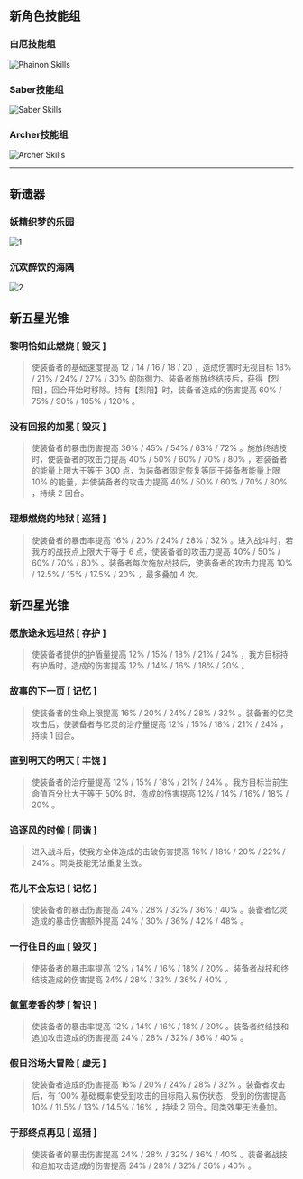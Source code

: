 ## 新角色技能组
### 白厄技能组
![Phainon Skills](https://static1.keepcdn.com/user-avatar/2025/05/22/11/67dec4444178fb0001f541ac/ciallo/2499c3debc720d9459f698fbc1c2e93d_3.4v1%20白厄.png)
### Saber技能组
![Saber Skills](https://static1.keepcdn.com/user-avatar/2025/05/26/20/67dec4444178fb0001f541ac/ciallo/583c257cdd5aa6a523d81c55f0c61d39_3.4v1%20Saber.png)
### Archer技能组
![Archer Skills](https://static1.keepcdn.com/user-avatar/2025/05/26/20/67dec4444178fb0001f541ac/ciallo/b22252d1e85acc8455f309692d14bbaa_3.4v1%20Archer.png)
***
## 新遗器
### 妖精织梦的乐园
![1](https://static1.keepcdn.com/user-avatar/2025/05/22/11/67dec4444178fb0001f541ac/ciallo/703b4cbd498d3bae355296bb1f93358b_a89f6913-f247-4ca3-8883-e6146410dc19.png)
### 沉欢醉饮的海隅
![2](https://static1.keepcdn.com/user-avatar/2025/05/22/11/67dec4444178fb0001f541ac/ciallo/caf938d980c46ea0107ab2302c759338_49b95632-6c09-4310-83b1-07f952037c51.png)
## 新五星光锥
### 黎明恰如此燃烧 [ 毁灭 ]
> 使装备者的基础速度提高 12 / 14 / 16 / 18 / 20 ，造成伤害时无视目标 18% / 21% / 24% / 27% / 30% 的防御力。装备者施放终结技后，获得【烈阳】，回合开始时移除。持有【烈阳】时，装备者造成的伤害提高 60% / 75% / 90% / 105% / 120% 。
### 没有回报的加冕 [ 毁灭 ]
> 使装备者的暴击伤害提高 36% / 45% / 54% / 63% / 72% 。施放终结技时，使装备者的攻击力提高 40% / 50% / 60% / 70% / 80% ，若装备者的能量上限大于等于 300 点，为装备者固定恢复等同于装备者能量上限 10% 的能量，并使装备者的攻击力提高 40% / 50% / 60% / 70% / 80% ，持续 2 回合。
### 理想燃烧的地狱 [ 巡猎 ]
> 使装备者的暴击率提高 16% / 20% / 24% / 28% / 32% 。进入战斗时，若我方的战技点上限大于等于 6 点，使装备者的攻击力提高 40% / 50% / 60% / 70% / 80% 。装备者每次施放战技后，使装备者的攻击力提高 10% / 12.5% / 15% / 17.5% / 20% ，最多叠加 4 次。
## 新四星光锥
### 愿旅途永远坦然 [ 存护 ]
> 使装备者提供的护盾量提高 12% / 15% / 18% / 21% / 24% ，我方目标持有护盾时，造成的伤害提高 12% / 14% / 16% / 18% / 20% 。
### 故事的下一页 [ 记忆 ]
> 使装备者的生命上限提高 16% / 20% / 24% / 28% / 32% 。装备者的忆灵攻击后，使装备者与忆灵的治疗量提高 12% / 15% / 18% / 21% / 24% ，持续 1 回合。
### 直到明天的明天 [ 丰饶 ]
> 使装备者的治疗量提高 12% / 15% / 18% / 21% / 24% 。我方目标当前生命值百分比大于等于 50% 时，造成的伤害提高 12% / 14% / 16% / 18% / 20% 。
### 追逐风的时候 [ 同谐 ]
> 进入战斗后，使我方全体造成的击破伤害提高 16% / 18% / 20% / 22% / 24% 。同类技能无法重复生效。
### 花儿不会忘记 [ 记忆 ]
> 使装备者的暴击伤害提高 24% / 28% / 32% / 36% / 40% 。装备者忆灵造成的暴击伤害额外提高 24% / 30% / 36% / 42% / 48% 。
### 一行往日的血 [ 毁灭 ]
> 使装备者的暴击率提高 12% / 14% / 16% / 18% / 20% 。装备者战技和终结技造成的伤害提高 24% / 28% / 32% / 36% / 40% 。
### 氤氲麦香的梦 [ 智识 ]
> 使装备者的暴击率提高 12% / 14% / 16% / 18% / 20% 。装备者终结技和追加攻击造成的伤害提高 24% / 28% / 32% / 36% / 40% 。
### 假日浴场大冒险 [ 虚无 ]
> 使装备者造成的伤害提高 16% / 20% / 24% / 28% / 32% 。装备者攻击后，有 100% 基础概率使受到攻击的目标陷入易伤状态，受到的伤害提高 10% / 11.5% / 13% / 14.5% / 16% ，持续 2 回合。同类效果无法叠加。
### 于那终点再见 [ 巡猎 ]
> 使装备者的暴击伤害提高 24% / 28% / 32% / 36% / 40% 。装备者战技和追加攻击造成的伤害提高 24% / 28% / 32% / 36% / 40% 。


